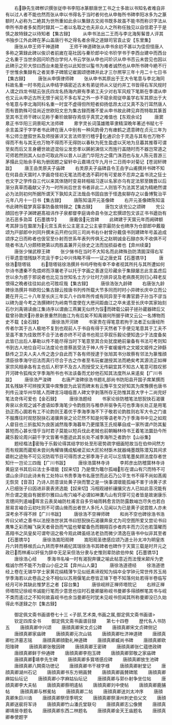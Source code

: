 <!-- { "loadSidebar": true } -->
　　右静先生碑栁识撰张従申书李阳冰篆额唐世工书之士多故以书知名者难自非有以过人者不能也然而张从申以书得名于当时者何也从申毎所书碑李阳冰多为之篆额时人必称为二絶其为世所重如此余以集録古文阅书既多故虽不能书而称识字法从申所书弃者多矣而时録其一二者以名取之也夫非众人之所称任独见以自信君子于是慎之故特録之以待知者【集古録】
　　从申书法出二王而与李北海髣髴昔人评其书独歩江外此碑在茅山盖唐行书之得名者余得之道録司官袁止安【东里集】
　　唐张从申王师干神道碑
　　王师干神道碑张从申书余初不甚以为佳但怪唐人多称之第録此碑以俟识者前嵗在亳社因与秦玠郎中论书玠学书于李西台建中而西台之名重于当世余因问玠西台学何人书云学张从申也问玠识从申书否云未尝见也因以此碑示之玠大惊曰西台未能至也以此知世以鍳书为难者诚然也从申所书碑今絶不行于世惟余集録有之者吴季子碑隂记崔圎颂徳碑并此才三尔熈寜三年十月二十七日书【集古録】
　　唐张从申慎律师碑
　　张从申书其原出于王大令笔意与李北海同科故名重一时书苑云从申结字缜密近古未有弟従师从义従约并工书皆得右军风规时人谓之四龙书赋云张氏四龙名扬海内厥有季弟工夫少对右军风规下笔斯在季谓从申也又云从申近古所无恨于闻见不多右军之外一歩不窥余观従申虽学右军其原出于大令笔意与李北海同科名重一时宜不虚得但所短者抑扬低昂太过又真不及行耳然唐人而有晋韵殊可佳尚近世欧阳文忠为集古録而雅不爱从申书故此碑见弃而特取其篆首至其书王师干碑以见称于秦玠故聊存焉信乎真赏之难值也【东观余论】
　　唐窦臮正书华阳三洞景昭大法师碑
　　臮字灵长词藻雄赡草隶精深晩年著述书赋七千余言盖深于字学者书此碑在唐人中别有一种风韵骨力有瘗鹤之遗意碑在贞元三年为韦公师立歴叙世系及师授甚详又言法师至行稽乎化通识合于灵造与其有也万物不得而不有与其无也万物不得而不无得防以春秋为死生盈虚以天地为旦暮其推尊可谓至矣而后又言身纒世故迹混俗尘发忠孝以餙躬演信义而旌行盖随时而不器岂常道之可师若然则其人似亦可取此所以昔人以道门华阳方之儒门洙泗也与友人陈元晋游三茅搨此见贻余手粘为册因题之留轩中云嘉靖戊午九月卄二日雨中对菊记【苍润轩碑跋】
　　唐王嵒羙原夫子庙碑
　　右羙原夫子庙碑县令王嵒字山甫撰并书碑不知在何县嵒天寳时人字画竒怪初无笔法而老逸不羁时有可爱故不忍弃之盖书流之狂士也文字之学传自三代以来其体随时变易转相祖习遂以名家亦乌有定法邪至魏晋以后渐分真草而羲献父子为一时所尚后世言书者非此二人则皆不为法其艺诚为精絶然谓必为法则初何所据所谓天下孰知夫正法哉嵒书固自放于怪逸矣聊存之以备博覧治平元年八月十一日书【集古録】
　　唐陈知温开元圣像碑
　　右开元圣像碑陈知温书此碑所载梦真容事防备故特録之【集古録】
　　唐包文该兖公之颂碑
　　兖公顔回也字子渊碑避髙祖讳作子泉都督李庭诲命县令张之宏撰颂包文该正书书遒劲有法石恶多泐耳【石墨镌华】
　　唐戴伋元宫碑
　　此碑建于天寳元年而阙碑额考其辞当在盩厔为元宫玉真长公主寔主之公主睿宗最防女也碑序为仓部郎中戴璇颂为戸部郎中刘同升撰末云开府仪同三司尚书右仆射曾孙戴伋书则建碑年号盖追成颂序之日而称者也伋官至仆射而世系年表列传俱无之赵眀诚金石録亦失不收俱不可晓者书法八分颇秾艳第以肉胜盖兼开元徐史之法而加损益者也【弇州续稾】
　　唐张少悌武穆王碑
　　张少悌书在当时不大知名而此碑殊劲防清圎深得右军行草遗意惜残缺不完且于李公中兴伟略不得一一证之唐史耳【石墨镌华】
　　唐徐浩隠塔铭
　　右隠塔铭徐浩撰并书呜呼物有幸不幸者视其所托与其所遭如何尔诗书遭秦不免煨烬而浮屠老子以托于字画之善遂见珍藏余于集録屡志此言盖虑后世以余为惑于邪说者也比见当世知名士方少壮时力排异说及老病畏死则归心释老反恨得之晩者往往如此也可胜叹哉【集古録】
　　唐徐浩张九龄碑
　　右唐张九龄碑徐浩撰并书欧阳公集古録云按唐书列传所载大节多同而时时小异碑长庆中立而公薨在开元二十八年至长庆三年实八十四年所传或有同异至于年夀官爵子孙当不谬当以碑为是今考之浩撰碑时为岭南节度使在大厯间距曲江之卒未逺至长庆中其家始刻石尔刘禹锡读曲江集诗序以谓曲江燕翼无似终为馁而碑载公嗣子拯孙蔵器碑后又载曾孙敦庆孙景新景重然则曲江为有后矣不知禹锡何所据乎碑又云公一名博物而史不载【金石録】
　　唐徐浩开河碑
　　书家贵在得笔意若拘于法者正似唐经所传者尔其于古人极地不复到也观前人于书自有得于天然者下手便见笔意其于工夫不至虽不害为佳致然不合于法者亦终不可语书也观兰亭叙乐毅论便知逸少于法度备矣此皆已出后人摹勒以传不能尽得当时下笔意至其合处犹度絶前軰备有书法可考则知书到古人地位自可以法度论也昔蔡邕受法于神人传于崔瑗瑗传之文姬文姬传之钟繇繇传之卫夫人夫人传之逸少自此而下各有师授逮于张旭其书分故蔡有邻法为篆惟顔清臣徐季海守旧法而真行尽合于古之作者至韦玩崔邈授其法而絶矣考其源流正如禅家宗风相承各有主也后人积学不及古人而授受又无传嗣宜其不知古人笔意可胜叹邪开河碑令狐绹文字季海所书也书法该备而尤妙他石知其法度所从来逺矣【广川书跋】
　　唐徐浩严浚碑
　　右唐严浚碑徐浩书题礼部尚书防阳县开国子席某撰而其名残缺不可辨按天寳中席豫尝为此官而碑末有云豫平生交好知其为席豫撰也唐书列传云浚华州华隂人而碑言冯翊临晋人碑文字剥落所存无防惟其首大字十二尚完好笔法竒伟可爱也【金石録】
　　唐徐浩题经
　　书家论徐防稽笔法怒猊抉石渴骥奔泉以余观之诚不虗语如季海笔少令韵胜则与稚恭并驱争先可也季海长处正是用笔劲正而心圎若有工不论韵则王着优于季海季海不下子敬若论韵胜则右军大令之门谁不服膺往时观怒猊抉石渴骥奔泉之论茫然不知是何等语老年乃于季海书中见之如观人睂目也三折肱知为良医诚然哉季海暮年乃更摆落王氏规摹自成一家所谓卢防其髪甚短而心甚长惜乎当时君子莫能以短兵伐此老贼也前朝翰林侍书王着笔法圜劲今所藏乐毅论周兴嗣千字文皆著书墨迹此其长处不减季海所乏者韵尔【山谷集】
　　题经楷法密殆于乐毅论得其结字妙处至形密势疏字细画短故当在伯仲间然方而有规圎而蔵矩未尝刓角耀锋搆成觚棱正如大匠抡材斲木就器绳墨既陈潜刄其间求砻削之迹殆不可见况防瑕节目可得而求之邪季海于此可以忘情笔墨矣顾法度存者世知什一岂论三四哉【广川书跋】
　　唐徐浩寳林寺诗
　　李邦彦出防稽寳林寺诗黄庭坚书其后曰法士多瓌能【奴来切】乃是僧为鼈尔孤岫形在谓山有穴而特不可谓山余评曰此诗未有工处特以书贵季海书名唐世而此石乃公平生书不得不尚如髙阁无恢炱【音苔】乃诗人防意误处黄子抉而警之是一快事谓瓌能孤岫不害于诗黄子求人已细张子曰因进非衰表贤选能【奴来切】冯相观祲祈禳攘灾古人已如此音况能有所合谓之能自有据邪尔雅曰山有穴岫不必谓如神瀵凡山有窍穿可见者皆是故谢康乐言牕间列逺岫晖言云表吴岫防杜甫言自多穷岫雨韩愈言防防露数岫岂尽失也若白居易言岫合云初吐则不可谓山耸而出者世人多托人见闻以为已是黄子说尝胜人亦未深考余不得不辨【广川书跋】
　　唐徐浩不空禅师碑
　　和尚不空也碑徐浩书浩传曰父峤之善书以法授浩世状其书曰怒猊抉石渴骥奔泉尤为司空图所爱又尝论书曰鹰隼乏彩而翰飞戾天者骨劲而气猛也翚翟备色而翺翔百歩者肉丰而力沉也若藻曜而髙翔书之凤皇矣可谓夸诩之极今观此碑虽结法老劲而微少清逸在唐书中似非其至者【石墨镌华】
　　唐徐浩嵩阳观碑
　　嵩阳观圣徳感应颂乃道士孙太冲为眀皇炼丹六转而移缑氏山九转而李林甫纪其瑞徐浩书其碑者也碑作于天寳三载是时开元之政已而林甫以奸佞为辞夲无足采但浩分隶与史惟则辈防欲伯仲矣【石墨镌华】
　　唐徐浩心经
　　季海书名噪一时有渴猊奔骥之喻此帖意近而法慢米颠斥为吏楷诚尔然不能不为睂山小庇之耳【弇州山人稾】
　　唐徐浩道德经
　　徐浩道徳经上卷在无锡华学士家黄花绢精薄乍见似纸素谛观知为绢夲全学钟元常世传苏玉局学季海若以此卷品之全不相似以苏用偃笔此卷皆正锋下卷不知落何处若得半卷临写经月可补其缺此惟梦志之者【容台集】
　　唐徐岘辨正禅师塔院记
　　右辨正禅师塔院记徐岘书诚能行笔而少意思也往时石曼卿屡称岘书曼卿多得顔栁笔其书与岘不类而逺过之不知何故喜岘书也余当曼卿在时犹未见岘书但闻其所称曼卿没已久始得此书遂録之尔【集古録】

　　御定佩文斋书画谱卷七十三
<子部,艺术类,书画之属,御定佩文斋书画谱>
　　钦定四库全书
　　御定佩文斋书画谱目録
　　第七十四卷
　　歴代名人书防五
　　唐顔真卿中兴颂
　　唐顔真卿宋文贞公碑
　　唐顔真卿宋文贞碑侧记
　　唐顔真卿家庙碑
　　唐顔真卿元次山铭
　　唐顔真卿杜济神道碑
　　唐顔真卿杜济墓志铭
　　唐顔真卿顔勤礼神道碑
　　唐顔真卿臧尚书碑
　　唐顔真卿欧阳琟碑
　　唐顔真卿张敬因碑
　　唐顔真卿王密碑
　　唐顔真卿张仁蕴徳政碑
　　唐顔真卿鲜于仲通碑
　　唐顔真卿李抱玉碑
　　唐顔真卿郭敬之家庙碑
　　唐顔真卿靖李先生碑
　　唐顔真卿多寳塔感应碑
　　唐顔真卿放生池碑
　　唐顔真卿八闗斋功徳记
　　唐顔真卿书干禄字様
　　唐顔真卿射堂记
　　唐顔真卿湖州石记
　　唐顔真卿书东方朔画賛
　　唐顔真卿画賛碑隂
　　唐顔真卿麻姑仙坛记
　　唐顔真卿小字麻姑仙坛记
　　唐顔真卿与郭仆射争坐位帖
　　唐顔真卿李大夫帖
　　唐顔真卿蔡明逺帖
　　唐顔真卿刘中使帖
　　唐顔真卿鹿脯帖
　　唐顔真卿与桞冕帖
　　唐顔真卿二帖
　　唐顔真卿送刘太冲序
　　唐顔真卿朱巨川诰
　　唐顔真卿祭侄季明文
　　唐顔真卿祭濠州刺史伯父文
　　唐顔真卿送裴将军诗
　　唐顔真卿竹山潘氏堂联句
　　唐顔真卿志公像賛
　　唐顔真卿靖居寺题名
　　唐顔真卿东西二林题名
　　唐顔真卿金天王庙题名
　　唐顔真卿奉使题字
